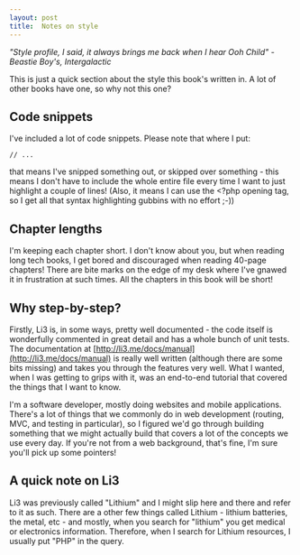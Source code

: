 ```yaml
---
layout: post
title:  Notes on style
---
```


_"Style profile, I said, it always brings me back when I hear Ooh Child" - Beastie Boy's, Intergalactic_

This is just a quick section about the style this book's written in. A lot of other books have one, so why not this one?

## Code snippets

I've included a lot of code snippets. Please note that where I put:

    // ...

that means I've snipped something out, or skipped over something - this means I don't have to include the whole entire file every time I want to just highlight a couple of lines! (Also, it means I can use the <?php opening tag, so I get all that syntax highlighting gubbins with no effort ;-))

## Chapter lengths

I'm keeping each chapter short. I don't know about you, but when reading long tech books, I get bored and discouraged when reading 40-page chapters! There are bite marks on the edge of my desk where I've gnawed it in frustration at such times. All the chapters in this book will be short!

## Why step-by-step?

Firstly, Li3 is, in some ways, pretty well documented - the code itself is wonderfully commented in great detail and has a whole bunch of unit tests. The documentation at [http://li3.me/docs/manual](http://li3.me/docs/manual) is really well written (although there are some bits missing) and takes you through the features very well. What I wanted, when I was getting to grips with it, was an end-to-end tutorial that covered the things that I want to know.

I'm a software developer, mostly doing websites and mobile applications. There's a lot of things that we commonly do in web development (routing, MVC, and testing in particular), so I figured we'd go through building something that we might actually build that covers a lot of the concepts we use every day. If you're not from a web background, that's fine, I'm sure you'll pick up some pointers!

## A quick note on Li3

Li3 was previously called "Lithium" and I might slip here and there and refer to it as such. There are a other few things called Lithium - lithium batteries, the metal, etc - and mostly, when you search for "lithium" you get medical or electronics information. Therefore, when I search for Lithium resources, I usually put "PHP" in the query.